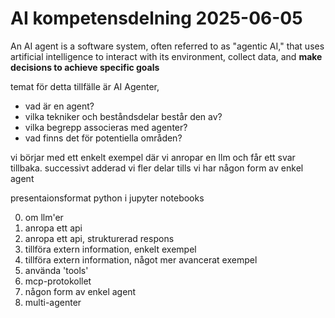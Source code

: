# AI kompetensdelning 2025-06-05

An AI agent is a software system, often referred to as "agentic AI," 
that uses artificial intelligence to interact with its environment, 
collect data, and **make decisions to achieve specific goals**

temat för detta tillfälle är AI Agenter,
- vad är en agent?
- vilka tekniker och beståndsdelar består den av?
- vilka begrepp associeras med agenter?
- vad finns det för potentiella områden?

vi börjar med ett enkelt exempel där vi anropar en llm och får ett svar tillbaka.
successivt adderad vi fler delar tills vi har någon form av enkel agent

presentaionsformat python i jupyter notebooks

0. om llm'er
1. anropa ett api
2. anropa ett api, strukturerad respons
3. tillföra extern information, enkelt exempel
4. tillföra extern information, något mer avancerat exempel
5. använda 'tools'
6. mcp-protokollet
7. någon form av enkel agent
8. multi-agenter